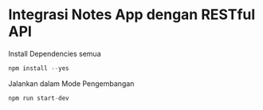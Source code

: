
# Integrasi Notes App dengan RESTful API


Install Dependencies semua
```python
npm install --yes
```
Jalankan dalam Mode Pengembangan
```python
npm run start-dev
```

